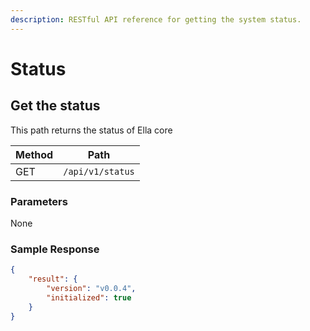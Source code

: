 ```yaml
---
description: RESTful API reference for getting the system status.
---
```


# Status

## Get the status

This path returns the status of Ella core


| Method | Path             |
| ------ | ---------------- |
| GET    | `/api/v1/status` |

### Parameters

None

### Sample Response

```json
{
    "result": {
        "version": "v0.0.4",
        "initialized": true
    }
}
```
